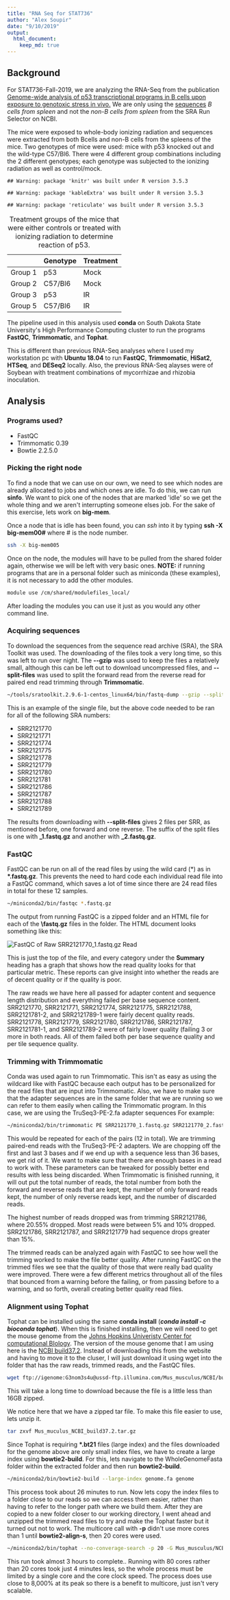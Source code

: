```yaml
---
title: "RNA Seq for STAT736"
author: "Alex Soupir"
date: "9/10/2019"
output: 
  html_document:
    keep_md: true
---
```




## Background

For STAT736-Fall-2019, we are analyzing the RNA-Seq from the publication [Genome-wide analysis of p53 transcriptional programs in B cells upon exposure to genotoxic stress in vivo.](https://www.ncbi.nlm.nih.gov/pubmed/26372730?dopt=Abstract) We are only using the [sequences](https://trace.ncbi.nlm.nih.gov/Traces/study/?acc=SRP061386) *B cells from spleen* and not the *non-B cells from spleen* from the SRA Run Selector on NCBI.

The mice were exposed to whole-body ionizing radiation and sequences were extracted from both Bcells and non-B cells from the spleens of the mice. Two genotypes of mice were used: mice with p53 knocked out and the wild-type C57/Bl6. There were 4 different group combinations including the 2 different genotypes; each genotype was subjected to the ionizing radiation as well as control/mock.


```
## Warning: package 'knitr' was built under R version 3.5.3
```

```
## Warning: package 'kableExtra' was built under R version 3.5.3
```

```
## Warning: package 'reticulate' was built under R version 3.5.3
```

<table class="table" style="margin-left: auto; margin-right: auto;">
<caption>Treatment groups of the mice that were either controls or treated with ionizing radiation to determine reaction of p53.</caption>
 <thead>
  <tr>
   <th style="text-align:left;">   </th>
   <th style="text-align:left;"> Genotype </th>
   <th style="text-align:left;"> Treatment </th>
  </tr>
 </thead>
<tbody>
  <tr>
   <td style="text-align:left;"> Group 1 </td>
   <td style="text-align:left;"> p53 </td>
   <td style="text-align:left;"> Mock </td>
  </tr>
  <tr>
   <td style="text-align:left;"> Group 2 </td>
   <td style="text-align:left;"> C57/Bl6 </td>
   <td style="text-align:left;"> Mock </td>
  </tr>
  <tr>
   <td style="text-align:left;"> Group 3 </td>
   <td style="text-align:left;"> p53 </td>
   <td style="text-align:left;"> IR </td>
  </tr>
  <tr>
   <td style="text-align:left;"> Group 5 </td>
   <td style="text-align:left;"> C57/Bl6 </td>
   <td style="text-align:left;"> IR </td>
  </tr>
</tbody>
</table>

The pipeline used in this analysis used **conda** on South Dakota State University's High Performance Computing cluster to run the programs **FastQC**, **Trimmomatic**, and **Tophat**. 

This is different than previous RNA-Seq analyses where I used my workstation pc with **Ubuntu 18.04** to run **FastQC**, **Trimmomatic**, **HiSat2**, **HTSeq**, and **DESeq2** locally. Also, the previous RNA-Seq alayses were of Soybean with treatment combinations of mycorrhizae and rhizobia inoculation.

## Analysis

### Programs used?

+ FastQC
+ Trimmomatic 0.39
+ Bowtie 2.2.5.0

### Picking the right node

To find a node that we can use on our own, we need to see which nodes are already allocated to jobs and which ones are idle. To do this, we can run **sinfo**. We want to pick one of the nodes that are marked 'idle' so we get the whole thing and we aren't interrupting someone elses job. For the sake of this exercise, lets work on **big-mem**.

Once a node that is idle has been found, you can *ssh* into it by typing **ssh -X big-mem00#** where # is the node number.

```bash
ssh -X big-mem005
```

Once on the node, the modules will have to be pulled from the shared folder again, otherwise we will be left with very basic ones. **NOTE:** if running programs that are in a personal folder such as miniconda (these examples), it is not necessary to add the other modules.


```bash
module use /cm/shared/modulefiles_local/
```

After loading the modules you can use it just as you would any other command line.

### Acquiring sequences

To download the sequences from the sequence read archive (SRA), the SRA Toolkit was used. The downloading of the files took a very long time, so this was left to run over night. The **--gzip** was used to keep the files a relatively small, although this can be left out to download uncompressed files, and **--split-files** was used to split the forward read from the reverse read for paired end read trimming through **Trimmomatic**.


```bash
~/tools/sratoolkit.2.9.6-1-centos_linux64/bin/fastq-dump --gzip --split-files SRR2121770
```

This is an example of the single file, but the above code needed to be ran for all of the following SRA numbers:

+ SRR2121770
+ SRR2121771
+ SRR2121774
+ SRR2121775
+ SRR2121778
+ SRR2121779
+ SRR2121780
+ SRR2121781
+ SRR2121786
+ SRR2121787
+ SRR2121788
+ SRR2121789

The results from downloading with **--split-files** gives 2 files per SRR, as mentioned before, one forward and one reverse. The suffix of the split files is one with **\_1.fastq.gz** and another with **\_2.fastq.gz**.

### FastQC

FastQC can be run on all of the read files by using the wild card (\*) as in **\*.fastq.gz**. This prevents the need to hard code each individual read file into a FastQC command, which saves a lot of time since there are 24 read files in total for these 12 samples.


```bash
~/miniconda2/bin/fastqc *.fastq.gz
```

The output from running FastQC is a zipped folder and an HTML file for each of the **\fastq.gz** files in the folder. The HTML document looks something like this:

![FastQC of Raw SRR2121770_1.fastq.gz Read](./TopFastQCRaw.PNG)

This is just the top of the file, and every category under the **Summary** heading has a graph that shows how the read quality looks for that particular metric. These reports can give insight into whether the reads are of decent quality or if the quality is poor. 

The raw reads we have here all passed for adapter content and sequence length distribution and everything failed per base sequence content. SRR2121770, SRR2121771, SRR2121774, SRR2121775, SRR2121788, SRR2121781-2, and SRR2121789-1 were fairly decent quality reads. SRR2121778, SRR2121779, SRR2121780, SRR2121786, SRR2121787, SRR2121781-1, and SRR2121789-2 were of fairly lower quality (failing 3 or more in both reads. All of them failed both per base sequence quality and per tile sequence quality. 

### Trimming with Trimmomatic

Conda was used again to run Trimmomatic. This isn't as easy as using the wildcard like with FastQC because each output has to be personalized for the read files that are input into Trimmomatic. Also, we have to make sure that the adapter sequences are in the same folder that we are running so we can refer to them easily when calling the Trimmomatic program. In this case, we are using the TruSeq3-PE-2.fa adapter sequences For example:


```bash
~/miniconda2/bin/trimmomatic PE SRR2121770_1.fastq.gz SRR2121770_2.fastq.gz 770_fp.fq.gz 770_fu.fq.gz 770_rp.fq.gz 770_ru.fq.gz ILLUMINACLIP:TruSeq3-PE-2.fa:2:30:10:2keepBothReads LEADING:3 TRALING:3 MINLEN:36 &
```

This would be repeated for each of the pairs (12 in total). We are trimming paired-end reads with the TruSeq3-PE-2 adapters. We are chopping off the first and last 3 bases and if we end up with a sequence less than 36 bases, we get rid of it. We want to make sure that there are enough bases in a read to work with. These parameters can be tweaked for possibly better end results with less being discarded. When Trimmomatic is finished running, it will out put the total number of reads, the total number from both the forward and reverse reads that are kept, the number of only forward reads kept, the number of only reverse reads kept, and the number of discarded reads.

The highest number of reads dropped was from trimming SRR2121786, where 20.55% dropped. Most reads were between 5% and 10% dropped. SRR2121786, SRR2121787, and SRR2121779 had sequence drops greater than 15%.

The trimmed reads can be analyzed again with FastQC to see how well the trimming worked to make the file better quality. After running FastQC on the trimmed files we see that the quality of those that were really bad quality were improved. There were a few different metrics throughout all of the files that bounced from a warning before the failing, or from passing before to a warning, and so forth, overall creating better quality read files.

### Alignment using Tophat

Tophat can be installed using the same **conda install** (***conda install \-c bioconda tophat***). When this is finished installing, then we will need to get the mouse genome from the [Johns Hopkins Univeristy Center for computational BIology](http://ccb.jhu.edu/software/tophat/igenomes.shtml). The version of the mouse genome that I am using here is the [NCBI build37.2](ftp://igenome:G3nom3s4u@ussd-ftp.illumina.com/Mus_musculus/NCBI/build37.2/Mus_musculus_NCBI_build37.2.tar.gz). Instead of downloading this from the website and having to move it to the cluser, I will just download it using wget into the folder that has the raw reads, trimmed reads, and the FastQC files.


```bash
wget ftp://igenome:G3nom3s4u@ussd-ftp.illumina.com/Mus_musculus/NCBI/build37.2/Mus_musculus_NCBI_build37.2.tar.gz
```

This will take a long time to download because the file is a little less than 16GB zipped.

We notice here that we have a zipped tar file. To make this file easier to use, lets unzip it.


```bash
tar zxvf Mus_muculus_NCBI_build37.2.tar.gz
```

Since Tophat is requiring **\*.bt21** files (large index) and the files downloaded for the genome above are only small index files, we have to create a large index using **bowtie2-build**. For this, lets navigate to the WholeGenomeFasta folder within the extracted folder and then run **bowtie2-build**.


```bash
~/miniconda2/bin/bowtie2-build --large-index genome.fa genome
```

This process took about 26 minutes to run. Now lets copy the index files to a folder close to our reads so we can access them easier, rather than having to refer to the longer path where we build them. After they are copied to a new folder closer to our working directory, I went ahead and unzipped the trimmed read files to try and make the Tophat faster but it turned out not to work. The multicore call with **\-p** didn't use more cores than 1 until **bowtie2-align-s**, then 20 cores were used.


```bash
~/miniconda2/bin/tophat --no-converage-search -p 20 -G Mus_musculus/NCBI/build37.2/Annotation/Archives/archive-2015-07-17-14-32-40/Genes/genes.gtf -0 770_thout ./Index/genome 770_fp.fq.gz 770_rp.fq.gz 770_fu.fq 770_ru.fq
```

This run took almost 3 hours to complete.. Running with 80 cores rather than 20 cores took just 4 minutes less, so the whole process must be limited by a single core and the core clock speed. The process does use close to 8,000% at its peak so there is a benefit to multicore, just isn't very scalable.

























